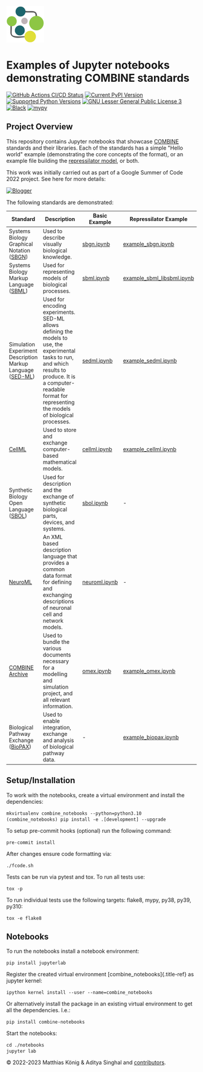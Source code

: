 ![COMBINE logo](https://raw.githubusercontent.com/combine-org/combine-notebooks/main/docs/images/combine.png)

# Examples of Jupyter notebooks demonstrating COMBINE standards

[![GitHub Actions CI/CD Status](https://github.com/combine-org/combine-notebooks/actions/workflows/main.yml/badge.svg)](https://github.com/combine-org/combine-notebooks/actions/workflows/main.yml)
[![Current PyPI Version](https://img.shields.io/pypi/v/combine-notebooks.svg)](https://pypi.org/project/combine-notebooks/)
[![Supported Python Versions](https://img.shields.io/pypi/pyversions/combine-notebooks.svg)](https://pypi.org/project/combine-notebooks/)
[![GNU Lesser General Public License 3](https://img.shields.io/pypi/l/combine-notebooks.svg)](http://opensource.org/licenses/LGPL-3.0)
[![Black](https://img.shields.io/badge/code%20style-black-000000.svg)](https://github.com/ambv/black)
[![mypy](http://www.mypy-lang.org/static/mypy_badge.svg)](http://mypy-lang.org/)

## Project Overview

This repository contains Jupyter notebooks that showcase [COMBINE](http://co.mbine.org/standards) standards and their libraries.
Each of the standards has a simple "Hello world" example (demonstrating the core concepts of the format), or an example file building the [repressilator model](https://pubmed.ncbi.nlm.nih.gov/10659856/), or both.

This work was initially carried out as part of a Google Summer of Code 2022 project. See here for more details:

[![Blogger](https://img.shields.io/badge/Blogger-FF5722?style=for-the-badge&logo=blogger&logoColor=white)](https://combine-notebooks-gsoc-2022.blogspot.com/)

The following standards are demonstrated:

| Standard | Description | Basic Example | Repressilator Example |
|---|---|---|---|
| Systems Biology Graphical Notation ([SBGN](https://sbgn.github.io/)) | Used to describe visually biological knowledge. | [sbgn.ipynb](https://github.com/combine-org/combine-notebooks/blob/main/notebooks/sbgn.ipynb) | [example_sbgn.ipynb](https://github.com/combine-org/combine-notebooks/blob/main/notebooks/example_sbgn.ipynb) |
| Systems Biology Markup Language ([SBML](https://sbml.org/)) | Used for representing models of biological processes. | [sbml.ipynb](https://github.com/combine-org/combine-notebooks/blob/main/notebooks/sbml.ipynb) | [example_sbml_libsbml.ipynb](https://github.com/combine-org/combine-notebooks/blob/main/notebooks/example_sbml_libsbml.ipynb) |
| Simulation Experiment Description Markup Language ([SED-ML](https://sed-ml.org/)) | Used for encoding experiments. SED-ML allows defining the models to use, the experimental tasks to run, and which results to produce. It is a computer-readable format for representing the models of biological processes. | [sedml.ipynb](https://github.com/combine-org/combine-notebooks/blob/main/notebooks/sedml.ipynb) | [example_sedml.ipynb](https://github.com/combine-org/combine-notebooks/blob/main/notebooks/example_sedml.ipynb) |
| [CellML](https://www.cellml.org/) | Used to store and exchange computer-based mathematical models. | [cellml.ipynb](https://github.com/combine-org/combine-notebooks/blob/main/notebooks/cellml.ipynb) | [example_cellml.ipynb](https://github.com/combine-org/combine-notebooks/blob/main/notebooks/example_cellml.ipynb) |
| Synthetic Biology Open Language ([SBOL](https://sbolstandard.org/)) | Used for description and the exchange of synthetic biological parts, devices, and systems. | [sbol.ipynb](https://github.com/combine-org/combine-notebooks/blob/main/notebooks/sbol.ipynb) | - |
| [NeuroML](https://neuroml.org/) | An XML based description language that provides a common data format for defining and exchanging descriptions of neuronal cell and network models. | [neuroml.ipynb](https://github.com/combine-org/combine-notebooks/blob/main/notebooks/neuroml.ipynb) | - |
| [COMBINE Archive](https://combinearchive.org/index/) | Used to bundle the various documents necessary for a modelling and simulation project, and all relevant information. | [omex.ipynb](https://github.com/combine-org/combine-notebooks/blob/main/notebooks/omex.ipynb) | [example_omex.ipynb](https://github.com/combine-org/combine-notebooks/blob/main/notebooks/example_omex.ipynb) |
| Biological Pathway Exchange ([BioPAX](http://www.biopax.org/)) | Used to enable integration, exchange and analysis of biological pathway data. | - | [example_biopax.ipynb](https://github.com/combine-org/combine-notebooks/blob/main/notebooks/example_biopax.ipynb) |


## Setup/Installation

To work with the notebooks, create a virtual environment and install the dependencies:

    mkvirtualenv combine_notebooks --python=python3.10
    (combine_notebooks) pip install -e .[development] --upgrade

To setup pre-commit hooks (optional) run the following command:

    pre-commit install

After changes ensure code formatting via:

    ./fcode.sh

Tests can be run via pytest and tox. To run all tests use:

    tox -p

To run individual tests use the following targets: flake8, mypy, py38, py39, py310:

    tox -e flake8

## Notebooks

To run the notebooks install a notebook environment:

    pip install jupyterlab

Register the created virtual environment [combine_notebooks]{.title-ref}
as jupyter kernel:

    ipython kernel install --user --name=combine_notebooks

Or alternatively install the package in an existing virtual environment
to get all the dependencies. I.e.:

    pip install combine-notebooks

Start the notebooks:

    cd ./notebooks
    jupyter lab

© 2022-2023 Matthias König & Aditya Singhal and [contributors](https://github.com/combine-org/combine-notebooks/graphs/contributors).

